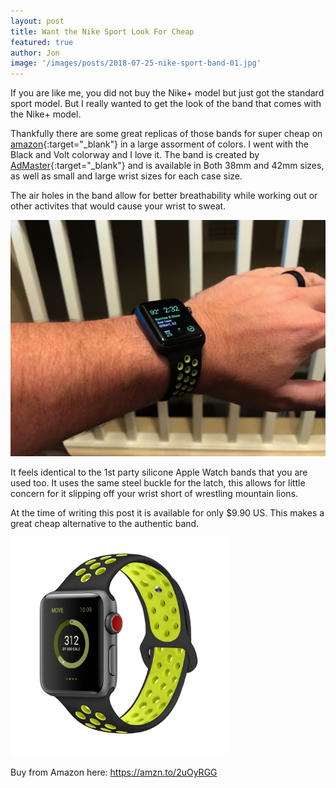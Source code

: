 ```yaml
---
layout: post
title: Want the Nike Sport Look For Cheap
featured: true
author: Jon
image: '/images/posts/2018-07-25-nike-sport-band-01.jpg'
---
```


If you are like me, you did not buy the Nike+ model but just got the standard sport model. But I really wanted to get the look of the band that comes with the Nike+ model.

Thankfully there are some great replicas of those bands for super cheap on [amazon](https://amzn.to/2uOyRGG){:target="_blank"} in a large assorment of colors. I went with the Black and Volt colorway and I love it. The band is created by [AdMaster](https://amzn.to/2uOyRGG){:target="_blank"} and is available in Both 38mm and 42mm sizes, as well as small and large wrist sizes for each case size.

The air holes in the band allow for better breathability while working out or other activites that would cause your wrist to sweat.

<img src="/images/posts/2018-07-25-nike-sport-band-03.jpg" alt="Nike+ Watch Band">

It feels identical to the 1st party silicone Apple Watch bands that you are used too. It uses the same steel buckle for the latch, this allows for little concern for it slipping off your wrist short of wrestling mountain lions.

At the time of writing this post it is available for only $9.90 US. This makes a great cheap alternative to the authentic band.

<a href="https://amzn.to/2uOyRGG" target="_blank"><img src="/images/posts/2018-07-25-nike-sport-band-02.jpg" alt="Nike+ Watch Band" height="350" width="350"></a>

Buy from Amazon here: <a href="https://amzn.to/2uOyRGG" target="_blank">https://amzn.to/2uOyRGG</a>
